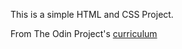 This is a simple HTML and CSS Project.

From The Odin Project's [curriculum](http://www.theodinproject.com/courses/web-development-101/lessons/html-css)